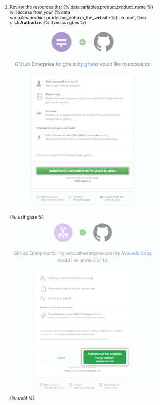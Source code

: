 1. Review the resources that
{% data variables.product.product_name %} will access from your {% data variables.product.prodname_dotcom_the_website %} account, then click **Authorize**.
{% ifversion ghes %}
   ![Autorizar a conexão entre o {% data variables.product.prodname_ghe_server %} e o {% data variables.product.prodname_dotcom_the_website %}](/assets/images/help/settings/authorize-ghe-to-connect-to-dotcom.png)
{% elsif ghae %}
   ![Autorizar a conexão entre o {% data variables.product.prodname_ghe_managed %} e o {% data variables.product.prodname_dotcom_the_website %}](/assets/images/enterprise/github-ae/settings/authorize-ghae-to-connect-to-dotcom.png)
{% endif %}
